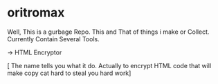 oritromax
=========

Well, This is a gurbage Repo. This and That of things i make or Collect. Currently Contain Several Tools. 

-> HTML Encryptor

[ The name tells you what it do. Actually to encrypt HTML code that will make copy cat hard to steal you hard work]
